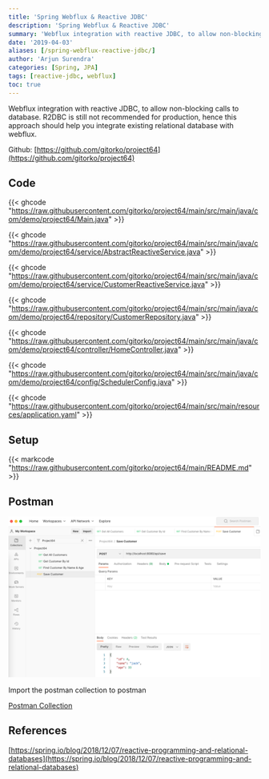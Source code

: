 ```yaml
---
title: 'Spring Webflux & Reactive JDBC'
description: 'Spring Webflux & Reactive JDBC'
summary: 'Webflux integration with reactive JDBC, to allow non-blocking calls to database.'
date: '2019-04-03'
aliases: [/spring-webflux-reactive-jdbc/]
author: 'Arjun Surendra'
categories: [Spring, JPA]
tags: [reactive-jdbc, webflux]
toc: true
---
```


Webflux integration with reactive JDBC, to allow non-blocking calls to database.
R2DBC is still not recommended for production, hence this approach should help you integrate existing relational database with webflux.

Github: [https://github.com/gitorko/project64](https://github.com/gitorko/project64)

## Code

{{< ghcode "https://raw.githubusercontent.com/gitorko/project64/main/src/main/java/com/demo/project64/Main.java" >}}

{{< ghcode "https://raw.githubusercontent.com/gitorko/project64/main/src/main/java/com/demo/project64/service/AbstractReactiveService.java" >}}

{{< ghcode "https://raw.githubusercontent.com/gitorko/project64/main/src/main/java/com/demo/project64/service/CustomerReactiveService.java" >}}

{{< ghcode "https://raw.githubusercontent.com/gitorko/project64/main/src/main/java/com/demo/project64/repository/CustomerRepository.java" >}}

{{< ghcode "https://raw.githubusercontent.com/gitorko/project64/main/src/main/java/com/demo/project64/controller/HomeController.java" >}}

{{< ghcode "https://raw.githubusercontent.com/gitorko/project64/main/src/main/java/com/demo/project64/config/SchedulerConfig.java" >}}

{{< ghcode "https://raw.githubusercontent.com/gitorko/project64/main/src/main/resources/application.yaml" >}}

## Setup

{{< markcode "https://raw.githubusercontent.com/gitorko/project64/main/README.md" >}}

## Postman

![](img01.png)

Import the postman collection to postman

[Postman Collection](https://raw.githubusercontent.com/gitorko/project64/main/postman/Project64.postman_collection.json)

## References

[https://spring.io/blog/2018/12/07/reactive-programming-and-relational-databases](https://spring.io/blog/2018/12/07/reactive-programming-and-relational-databases)
